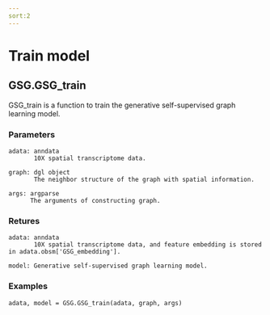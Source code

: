 ```yaml
---
sort:2
---
```


# Train model

## GSG.GSG_train

GSG_train is a function to train the generative self-supervised graph learning model.

### Parameters
```
adata: anndata
       10X spatial transcriptome data.

graph: dgl object
       The neighbor structure of the graph with spatial information.

args: argparse
      The arguments of constructing graph. 
```

### Retures
```
adata: anndata
       10X spatial transcriptome data, and feature embedding is stored in adata.obsm['GSG_embedding'].

model: Generative self-supervised graph learning model.
```

### Examples
```
adata, model = GSG.GSG_train(adata, graph, args)
```
